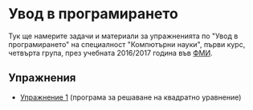 Увод в програмирането
=====================

Тук ще намерите задачи и материали за упражненията по "Увод в програмирането" на
специалност "Компютърни науки", първи курс, четвърта група,
през учебната 2016/2017 година във [ФМИ](https://fmi.uni-sofia.bg).

Упражнения
----------

* [Упражнение 1](ex01) (програма за решаване на квадратно уравнение)
